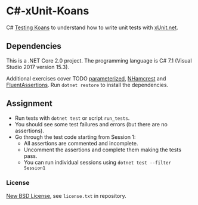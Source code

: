 # C#-xUnit-Koans #

C# [Testing Koans](http://blog.code-cop.org/2015/12/testing-koans.html) to understand how to write unit tests with [xUnit.net](https://xunit.github.io/).

## Dependencies ##

This is a .NET Core 2.0 project. The programming language is C# 7.1 (Visual Studio 2017 version 15.3).

Additional exercises cover TODO [parameterized](https://github.com/wolever/parameterized),
[NHamcrest](https://github.com/nhamcrest/NHamcrest) and
[FluentAssertions](https://fluentassertions.com/).
Run `dotnet restore` to install the dependencies.

## Assignment ##

* Run tests with `dotnet test` or script `run_tests`.
* You should see some test failures and errors (but there are no assertions).
* Go through the test code starting from Session 1:
  * All assertions are commented and incomplete.
  * Uncomment the assertions and complete them making the tests pass.
  * You can run individual sessions using `dotnet test --filter Session1`

### License ###

[New BSD License](http://opensource.org/licenses/bsd-license.php), see `license.txt` in repository.
